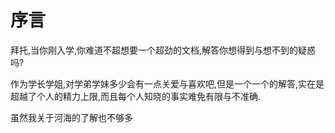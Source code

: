 # 序言

拜托,当你刚入学,你难道不超想要一个超劲的文档,解答你想得到与想不到的疑惑吗?

作为学长学姐,对学弟学妹多少会有一点关爱与喜欢吧,但是一个一个的解答,实在是超越了个人的精力上限,而且每个人知晓的事实难免有限与不准确.

虽然我关于河海的了解也不够多
